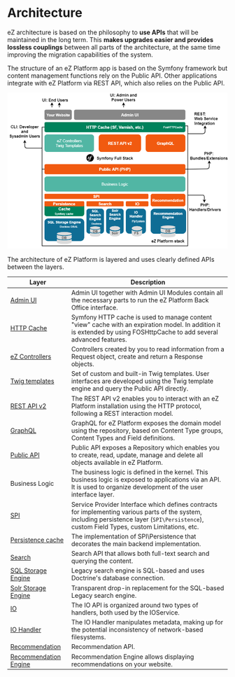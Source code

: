 # Architecture

eZ architecture is based on the philosophy to **use APIs** that will be maintained in the long term. This **makes upgrades easier and provides lossless couplings** between all parts of the architecture, at the same time improving the migration capabilities of the system.

The structure of an eZ Platform app is based on the Symfony framework
but content management functions rely on the Public API.
Other applications integrate with eZ Platform via REST API, which also relies on the Public API.

![Architecture](img/ez_platform_architecture.png "Architecture")

The architecture of eZ Platform is layered and uses clearly defined APIs between the layers.

|Layer|Description|
|-----|-----------|
|[Admin UI](extending/extending_back_office.md)|Admin UI together with Admin UI Modules contain all the necessary parts to run the eZ Platform Back Office interface.|
|[HTTP Cache](http_cache.md)|Symfony HTTP cache is used to manage content "view" cache with an expiration model. In addition it is extended by using FOSHttpCache to add several advanced features.|
|[eZ Controllers](controllers.md)|Controllers created by you to read information from a Request object, create and return a Response objects.|
|[Twig templates](twig_functions_reference.md)|Set of custom and built-in Twig templates. User interfaces are developed using the Twig template engine and query the Public API directly.|
|[REST API v2](../api/rest_api_guide.md)|The REST API v2 enables you to interact with an eZ Platform installation using the HTTP protocol, following a REST interaction model.|
|[GraphQL](../api/graphql.md)|GraphQL for eZ Platform exposes the domain model using the repository, based on Content Type groups, Content Types and Field definitions.|
|[Public API](../api/public_php_api.md)|Public API exposes a Repository which enables you to create, read, update, manage and delete all objects available in eZ Platform.|
|Business Logic|The business logic is defined in the kernel. This business logic is exposed to applications via an API. It is used to organize development of the user interface layer.|
|[SPI](repository.md#spi)|Service Provider Interface which defines contracts for implementing various parts of the system, including persistence layer (`SPI\Persistence`), custom Field Types, custom Limitations, etc.|
|[Persistence cache](persistence_cache.md)|The implementation of SPI\Persistence that decorates the main backend implementation.|
|[Search](search.md)|Search API that allows both full-text search and querying the content.|
|[SQL Storage Engine](search_engines.md#legacy-search-engine-bundle)|Legacy search engine is SQL-based and uses Doctrine's database connection.|
|[Solr Storage Engine](solr.md)|Transparent drop-in replacement for the SQL-based Legacy search engine.|
|[IO](file_management.md#native-io-handler)|The IO API is organized around two types of handlers, both used by the IOService.|
|[IO Handler](clustering.md#dfs-io-handler)|The IO Handler manipulates metadata, making up for the potential inconsistency of network-based filesystems.|
|[Recommendation](personalization.md#enabling-recommendations)|Recommendation API.|
|[Recommendation Engine](personalization.md#enabling-recommendations)|Recommendation Engine allows displaying recommendations on your website.|
